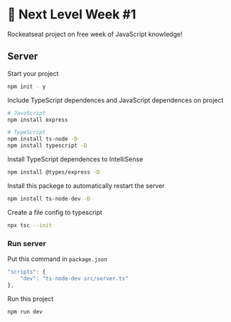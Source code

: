 # :rocket: Next Level Week #1

Rockeatseat project on free week of JavaScript knowledge!

## Server 
 
Start your project
````sh
npm init - y
````

Include TypeScript dependences and JavaScript dependences on project
````sh
# JavaScript
npm install express

# TypeScript
npm install ts-node -D
npm install typescript -D
````

Install TypeScript dependences to IntelliSense
````sh
npm install @types/express -D
````

Install this packege to automatically restart the server
````sh
npm install ts-node-dev -D
````

Create a file config to typescript 
````sh
npx tsc --init
````

### Run server

Put this command in `package.json`

````js
"scripts": {
    "dev": "ts-node-dev src/server.ts"
},
````

Run this project
````sh
npm run dev
````